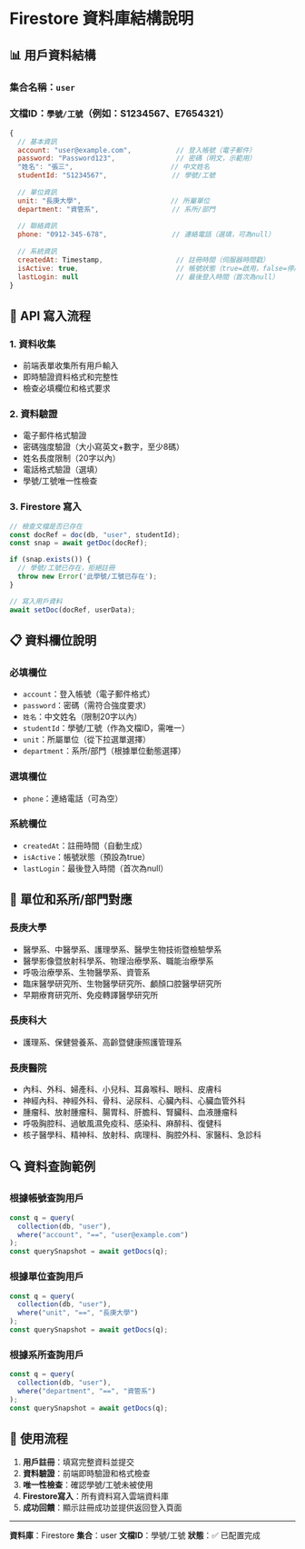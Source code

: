 # Firestore 資料庫結構說明

## 📊 用戶資料結構

### 集合名稱：`user`
### 文檔ID：`學號/工號`（例如：S1234567、E7654321）

```javascript
{
  // 基本資訊
  account: "user@example.com",           // 登入帳號（電子郵件）
  password: "Password123",               // 密碼（明文，示範用）
  "姓名": "張三",                        // 中文姓名
  studentId: "S1234567",                // 學號/工號
  
  // 單位資訊
  unit: "長庚大學",                      // 所屬單位
  department: "資管系",                  // 系所/部門
  
  // 聯絡資訊
  phone: "0912-345-678",                // 連絡電話（選填，可為null）
  
  // 系統資訊
  createdAt: Timestamp,                  // 註冊時間（伺服器時間戳）
  isActive: true,                        // 帳號狀態（true=啟用，false=停用）
  lastLogin: null                        // 最後登入時間（首次為null）
}
```

## 🔧 API 寫入流程

### 1. 資料收集
- 前端表單收集所有用戶輸入
- 即時驗證資料格式和完整性
- 檢查必填欄位和格式要求

### 2. 資料驗證
- 電子郵件格式驗證
- 密碼強度驗證（大小寫英文+數字，至少8碼）
- 姓名長度限制（20字以內）
- 電話格式驗證（選填）
- 學號/工號唯一性檢查

### 3. Firestore 寫入
```javascript
// 檢查文檔是否已存在
const docRef = doc(db, "user", studentId);
const snap = await getDoc(docRef);

if (snap.exists()) {
  // 學號/工號已存在，拒絕註冊
  throw new Error('此學號/工號已存在');
}

// 寫入用戶資料
await setDoc(docRef, userData);
```

## 📋 資料欄位說明

### 必填欄位
- `account`：登入帳號（電子郵件格式）
- `password`：密碼（需符合強度要求）
- `姓名`：中文姓名（限制20字以內）
- `studentId`：學號/工號（作為文檔ID，需唯一）
- `unit`：所屬單位（從下拉選單選擇）
- `department`：系所/部門（根據單位動態選擇）

### 選填欄位
- `phone`：連絡電話（可為空）

### 系統欄位
- `createdAt`：註冊時間（自動生成）
- `isActive`：帳號狀態（預設為true）
- `lastLogin`：最後登入時間（首次為null）

## 🎯 單位和系所/部門對應

### 長庚大學
- 醫學系、中醫學系、護理學系、醫學生物技術暨檢驗學系
- 醫學影像暨放射科學系、物理治療學系、職能治療學系
- 呼吸治療學系、生物醫學系、資管系
- 臨床醫學研究所、生物醫學研究所、顱顏口腔醫學研究所
- 早期療育研究所、免疫轉譯醫學研究所

### 長庚科大
- 護理系、保健營養系、高齡暨健康照護管理系

### 長庚醫院
- 內科、外科、婦產科、小兒科、耳鼻喉科、眼科、皮膚科
- 神經內科、神經外科、骨科、泌尿科、心臟內科、心臟血管外科
- 腫瘤科、放射腫瘤科、腸胃科、肝膽科、腎臟科、血液腫瘤科
- 呼吸胸腔科、過敏風濕免疫科、感染科、麻醉科、復健科
- 核子醫學科、精神科、放射科、病理科、胸腔外科、家醫科、急診科

## 🔍 資料查詢範例

### 根據帳號查詢用戶
```javascript
const q = query(
  collection(db, "user"),
  where("account", "==", "user@example.com")
);
const querySnapshot = await getDocs(q);
```

### 根據單位查詢用戶
```javascript
const q = query(
  collection(db, "user"),
  where("unit", "==", "長庚大學")
);
const querySnapshot = await getDocs(q);
```

### 根據系所查詢用戶
```javascript
const q = query(
  collection(db, "user"),
  where("department", "==", "資管系")
);
const querySnapshot = await getDocs(q);
```

## 🚀 使用流程

1. **用戶註冊**：填寫完整資料並提交
2. **資料驗證**：前端即時驗證和格式檢查
3. **唯一性檢查**：確認學號/工號未被使用
4. **Firestore寫入**：所有資料寫入雲端資料庫
5. **成功回饋**：顯示註冊成功並提供返回登入頁面

---

**資料庫**：Firestore
**集合**：user
**文檔ID**：學號/工號
**狀態**：✅ 已配置完成
